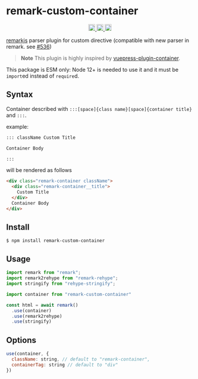 # remark-custom-container

<p align="center">
  <a href="https://github.com/koka831/remark-custom-container/actions" target="_blank">
    <img src="https://badgen.net/github/checks/koka831/remark-custom-container" alt="ci status" height="18">
  </a>
  <a href="https://badge.fury.io/js/remark-custom-container" target="_blank">
    <img src="https://badge.fury.io/js/remark-custom-container.svg" alt="npm version" height="18">
  </a>
  <a href="https://github.com/koka831/remark-custom-container/blob/master/LICENSE" target="_blank">
    <img src="https://badgen.net/github/license/koka831/remark-custom-container" alt="license" height="18">
  </a>

</p>

[remarkjs][remarkjs] parser plugin for custom directive (compatible with new parser in remark. see [#536][536])

> **Note**
> This plugin is highly inspired by [vuepress-plugin-container][vuepress-plugin-container].

This package is ESM only: Node 12+ is needed to use it and it must be `import`ed instead of `require`d.

## Syntax

Container described with `:::[space]{class name}[space]{container title}` and `:::`.

example:

```markdown
::: className Custom Title

Container Body

:::
```

will be rendered as follows

```html
<div class="remark-container className">
  <div class="remark-container__title">
    Custom Title
  </div>
  Container Body
</div>
```

## Install

```shell
$ npm install remark-custom-container
```

## Usage

```javascript
import remark from "remark";
import remark2rehype from "remark-rehype";
import stringify from "rehype-stringify";

import container from "remark-custom-container"

const html = await remark()
  .use(container)
  .use(remark2rehype)
  .use(stringify)
```

## Options

```javascript
use(container, {
  className: string, // default to "remark-container",
  containerTag: string // default to "div"
})
```

[remarkjs]: https://github.com/remarkjs/remark
[536]: https://github.com/remarkjs/remark/pull/536
[vuepress-plugin-container]: https://github.com/vuepress/vuepress-community/tree/main/packages/vuepress-plugin-container
